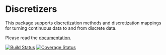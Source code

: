 # Discretizers

This package supports discretization methods and discretization mappings for turning continuous data to and from discrete data.

Please read the [documentation](http://nbviewer.ipython.org/github/sisl/Discretizers.jl/blob/master/doc/Discretizers.ipynb).

[![Build Status](https://travis-ci.org/sisl/Discretizers.jl.svg?branch=master)](https://travis-ci.org/sisl/Discretizers.jl)
[![Coverage Status](https://coveralls.io/repos/sisl/Discretizers.jl/badge.svg)](https://coveralls.io/r/sisl/Discretizers.jl)
